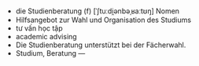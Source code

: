 - die Studienberatung (f)	[ˈʃtuːdi̯ənbəˌʁaːtʊŋ]	Nomen
- Hilfsangebot zur Wahl und Organisation des Studiums
- tư vấn học tập
- academic advising
- Die Studienberatung unterstützt bei der Fächerwahl.
- Studium, Beratung	—